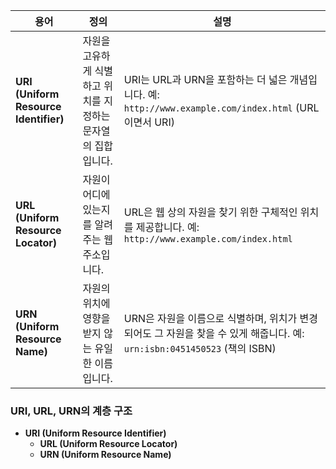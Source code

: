 | 용어 | 정의 | 설명 |
|------|------|------|
| **URI (Uniform Resource Identifier)** | 자원을 고유하게 식별하고 위치를 지정하는 문자열의 집합입니다. | URI는 URL과 URN을 포함하는 더 넓은 개념입니다. 예: `http://www.example.com/index.html` (URL이면서 URI) |
| **URL (Uniform Resource Locator)** | 자원이 어디에 있는지를 알려주는 웹 주소입니다. | URL은 웹 상의 자원을 찾기 위한 구체적인 위치를 제공합니다. 예: `http://www.example.com/index.html` |
| **URN (Uniform Resource Name)** | 자원의 위치에 영향을 받지 않는 유일한 이름입니다. | URN은 자원을 이름으로 식별하며, 위치가 변경되어도 그 자원을 찾을 수 있게 해줍니다. 예: `urn:isbn:0451450523` (책의 ISBN) |

### URI, URL, URN의 계층 구조

- **URI (Uniform Resource Identifier)**
  - **URL (Uniform Resource Locator)**
  - **URN (Uniform Resource Name)**

